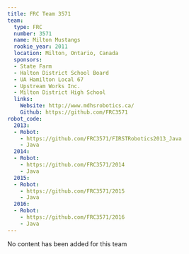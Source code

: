 ```yaml
---
title: FRC Team 3571
team:
  type: FRC
  number: 3571
  name: Milton Mustangs
  rookie_year: 2011
  location: Milton, Ontario, Canada
  sponsors:
  - State Farm
  - Halton District School Board
  - UA Hamilton Local 67
  - Upstream Works Inc.
  - Milton District High School
  links:
    Website: http://www.mdhsrobotics.ca/
    Github: https://github.com/FRC3571
robot_code:
  2013:
  - Robot:
    - https://github.com/FRC3571/FIRSTRobotics2013_Java
    - Java
  2014:
  - Robot:
    - https://github.com/FRC3571/2014
    - Java
  2015:
  - Robot:
    - https://github.com/FRC3571/2015
    - Java
  2016:
  - Robot:
    - https://github.com/FRC3571/2016
    - Java
---
```


No content has been added for this team